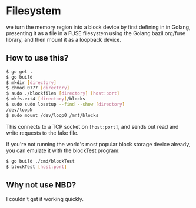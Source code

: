 # Filesystem

we turn the memory region into a block device by first defining in in Golang, presenting it as a
file in a FUSE filesystem using the Golang bazil.org/fuse library, and then mount it as a loopback
device.

## How to use this?

```sh
$ go get .
$ go build
$ mkdir [directory]
$ chmod 0777 [directory]
$ sudo ./blockfiles [directory] [host:port]
$ mkfs.ext4 [directory]/blocks
$ sudo sudo losetup --find --show [directory]
/dev/loopN
$ sudo mount /dev/loop0 /mnt/blocks
```

This connects to a TCP socket on `[host:port]`, and sends out read and write requests to the fake file.

If you're not running the world's most popular block storage device already, you can emulate it with
the blockTest program:

```sh
$ go build ./cmd/blockTest
$ blockTest [host:port]
```

## Why not use NBD?

I couldn't get it working quickly.
